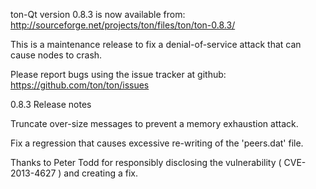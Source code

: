 ton-Qt version 0.8.3 is now available from:
  http://sourceforge.net/projects/ton/files/ton/ton-0.8.3/

This is a maintenance release to fix a denial-of-service attack that
can cause nodes to crash.

Please report bugs using the issue tracker at github:
  https://github.com/ton/ton/issues

0.8.3 Release notes

Truncate over-size messages to prevent a memory exhaustion attack.

Fix a regression that causes excessive re-writing of the 'peers.dat' file.


Thanks to Peter Todd for responsibly disclosing the vulnerability
( CVE-2013-4627 ) and creating a fix.
